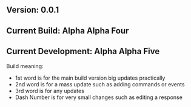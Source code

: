 ## Version: 0.0.1 
## Current Build: Alpha Alpha Four
## Current Development: Alpha Alpha Five

Build meaning: 
* 1st word is for the main build version big updates practically
* 2nd word is for a mass update such as adding commands or events
* 3rd word is for any updates
* Dash Number is for very small changes such as editing a response